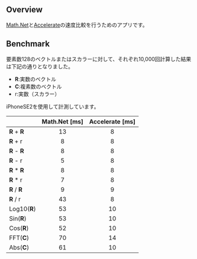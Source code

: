 ## Overview
[Math.Net](https://numerics.mathdotnet.com/)と[Accelerate](https://developer.apple.com/documentation/accelerate)の速度比較を行うためのアプリです。

## Benchmark
要素数128のベクトルまたはスカラーに対して、それぞれ10,000回計算した結果は下記の通りとなりました。
* **R**:実数のベクトル
* **C**:複素数のベクトル
* r:実数（スカラー）

iPhoneSE2を使用して計測しています。

| | Math.Net [ms] | Accelerate [ms] |
| ---- | :---: | :---: |
| **R** + **R** | 13 | 8 |
| **R** + r | 8 | 8 |
| **R** - **R** | 8 | 8 |
| **R** - r | 5 | 8 |
| **R** * **R** | 8 | 8 |
| **R** * r | 7 | 8 |
| **R** / **R** | 9 | 9 |
| **R** / r | 43 | 8 |
| Log10(**R**) | 53 | 10 |
| Sin(**R**) | 53 | 10 |
| Cos(**R**) | 52 | 10 |
| FFT(**C**) | 70 | 14 |
| Abs(**C**) | 61 | 10 |
